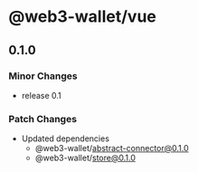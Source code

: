 # @web3-wallet/vue

## 0.1.0

### Minor Changes

- release 0.1

### Patch Changes

- Updated dependencies
  - @web3-wallet/abstract-connector@0.1.0
  - @web3-wallet/store@0.1.0
